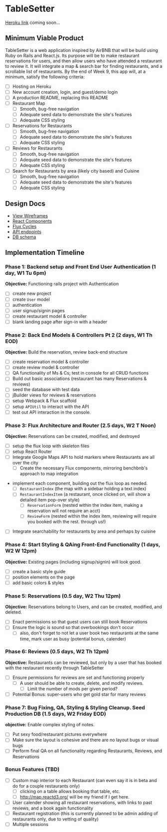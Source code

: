 # TableSetter

[Heroku link][heroku] coming soon...

[heroku]: http://www.herokuapp.com

## Minimum Viable Product

TableSetter is a web application inspired by AirBNB that will be build using Ruby on Rails and React.js. Its purpose will be to make restaurant reservations for users, and then allow users who have attended a restaurant to review it. It will integrate a map & search bar for finding restaurants, and a scrollable list of restaurants.  By the end of Week 9, this app will, at a minimum, satisfy the following criteria:

- [ ] Hosting on Heroku
- [ ] New account creation, login, and guest/demo login
- [ ] A production README, replacing this README
- [ ] Restaurant Map
  - [ ] Smooth, bug-free navigation
  - [ ] Adequate seed data to demonstrate the site's features
  - [ ] Adequate CSS styling
- [ ] Reservations for Restaurants
  - [ ] Smooth, bug-free navigation
  - [ ] Adequate seed data to demonstrate the site's features
  - [ ] Adequate CSS styling
- [ ] Reviews for Restaurants
  - [ ] Smooth, bug-free navigation
  - [ ] Adequate seed data to demonstrate the site's features
  - [ ] Adequate CSS styling
- [ ] Search for Restaurants by area (likely city based) and Cuisine
    - [ ] Smooth, bug-free navigation
    - [ ] Adequate seed data to demonstrate the site's features
    - [ ] Adequate CSS styling

## Design Docs
* [View Wireframes][views]
* [React Components][components]
* [Flux Cycles][flux-cycles]
* [API endpoints][api-endpoints]
* [DB schema][schema]

[views]: docs/views.md
[components]: docs/components.md
[flux-cycles]: docs/flux-cycles.md
[api-endpoints]: docs/api-endpoints.md
[schema]: docs/schema.md

## Implementation Timeline

### Phase 1: Backend setup and Front End User Authentication (1 day, W1 Tu 6pm)

**Objective:** Functioning rails project with Authentication

- [ ] create new project
- [ ] create `User` model
- [ ] authentication
- [ ] user signup/signin pages
- [ ] create restaurant model & controller
- [ ] blank landing page after sign-in with a header

### Phase 2: Back End Models & Controllers Pt 2 (2 days, W1 Th EOD)

**Objective:** Build the reservation, review back-end structure


- [ ] create reservation model & controller
- [ ] create review model &  controller
- [ ] QA functionality of Ms & Cs; test in console for all CRUD functions
- [ ] Build out basic associations (restaurant has many Reservations & reviews)
- [ ] seed the database with test data
- [ ] jBuilder views for reviews & reservations
- [ ] setup Webpack & Flux scaffold
- [ ] setup `APIUtil` to interact with the API
- [ ] test out API interaction in the console.

### Phase 3: Flux Architecture and Router (2.5 days, W2 T Noon)

**Objective:** Reservations can be created, modified, and destroyed

- [ ] setup the flux loop with skeleton files
- [ ] setup React Router
- [ ] Integrate Google Maps API to hold markers where Restaurants are all over the city
  - [ ] Create  the necessary Flux components, mirroring benchbnb's approach to map integration
- implement each component, building out the flux loop as needed.
  - [ ] `RestaurantIndex` (the map with a sidebar holding a text index)
  - [ ] `RestaurantIndexItem` (a restaurant, once clicked on, will show a detailed item pop-over style)
    - [ ] `ReservationForm` (nested within the index item, making a reservation will not require an acct)
    - [ ] `ReviewForm`      (nested within the index item, reviewing will require you booked with the rest. through us!)
- [ ] Integrate searchability for restaurants by area and perhaps by cuisine


### Phase 4: Start Styling & QAing Front-End Functionality (1 days, W2 W 12pm)

**Objective:** Existing pages (including signup/signin) will look good.

- [ ] create a basic style guide
- [ ] position elements on the page
- [ ] add basic colors & styles

### Phase 5: Reservations (0.5 day, W2 Thu 12pm)

**Objective:** Reservations belong to Users, and can be created, modified, and deleted.

- [ ] Enact permissions so that guest users can still book Reservations
- [ ] Ensure the logic is sound so that overbookings don't occur
  - [ ] also, don't forget to not let a user book two restaurants at the same time, mark user as busy (potential bonus, calender)  

### Phase 6: Reviews (0.5 days, W2 Th 12pm)

**Objective:** Restaurants can be reviewed, but only by a user that has booked with the restaurant recently through TableSetter

- [ ] Ensure permissions for reviews are set and functioning properly
  - [ ] A user should be able to create, delete, and modify reviews.
    - [ ] Limit the number of mods per given period?
- [ ] Potential Bonus: super-users who get gold star for many reviews

### Phase 7: Bug Fixing, QA, Styling & Styling Cleanup. Seed Production DB (1.5 days, W2 Friday EOD)

**objective:** Enable complex styling of notes.

- [ ] Put sexy food/restaurant pictures everywhere
- [ ] Make sure the layout is cohesive and there are no layout bugs or visual bugs
- [ ] Perform final QA on all functionality regarding Restaurants, Reviews, and Reservations

### Bonus Features (TBD)
- [ ] Custom map interior to each Restaurant (can even say it is in beta and do for a couple restaurants only)
  - [ ] clicking on a table allows booking that table, etc.
  - [ ] http://map.reactd3.org/ will be my friend if I get here.
- [ ] User calender showing all restaurant reservations, with links to past reviews, and a book again functionality
- [ ] Restaurant registration (this is currently planned to be admin adding of restaurants only, due to vetting of quality)
- [ ] Multiple sessions

[phase-one]: docs/phases/phase1.md
[phase-two]: docs/phases/phase2.md
[phase-three]: docs/phases/phase3.md
[phase-four]: docs/phases/phase4.md
[phase-five]: docs/phases/phase5.md
